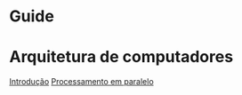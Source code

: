 # Guide

# Arquitetura de computadores


[Introdução](./Arquitetura%20de%20computadores.md)
[Processamento em paralelo](./PROCESSAMENTO%20EM%20PARALELO.md)